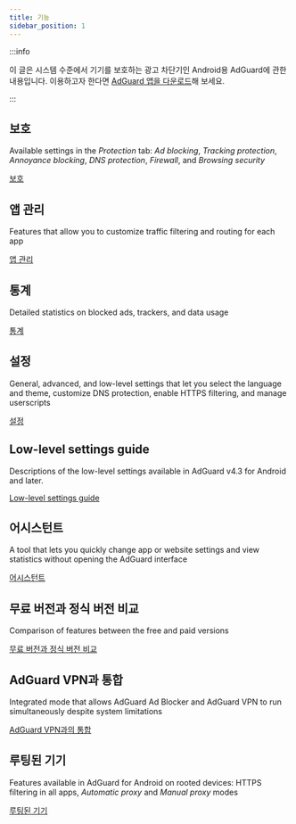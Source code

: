 ```yaml
---
title: 기능
sidebar_position: 1
---
```


:::info

이 글은 시스템 수준에서 기기를 보호하는 광고 차단기인 Android용 AdGuard에 관한 내용입니다. 이용하고자 한다면 [AdGuard 앱을 다운로드](https://agrd.io/download-kb-adblock)해 보세요.

:::

## 보호

Available settings in the _Protection_ tab: _Ad blocking_, _Tracking protection_, _Annoyance blocking_, _DNS protection_, _Firewall_, and _Browsing security_

[보호](/adguard-for-android/features/protection/protection.md)

## 앱 관리

Features that allow you to customize traffic filtering and routing for each app

[앱 관리](/adguard-for-android/features/app-management.md)

## 통계

Detailed statistics on blocked ads, trackers, and data usage

[통계](/adguard-for-android/features/statistics.md)

## 설정

General, advanced, and low-level settings that let you select the language and theme, customize DNS protection, enable HTTPS filtering, and manage userscripts

[설정](/adguard-for-android/features/settings.md)

## Low-level settings guide

Descriptions of the low-level settings available in AdGuard v4.3 for Android and later.

[Low-level settings guide](/adguard-for-android/features/low-level-settings.md)

## 어시스턴트

A tool that lets you quickly change app or website settings and view statistics without opening the AdGuard interface

[어시스턴트](/adguard-for-android/features/assistant.md)

## 무료 버전과 정식 버전 비교

Comparison of features between the free and paid versions

[무료 버전과 정식 버전 비교](/adguard-for-android/features/free-vs-full.mdx)

## AdGuard VPN과 통합

Integrated mode that allows AdGuard Ad Blocker and AdGuard VPN to run simultaneously despite system limitations

[AdGuard VPN과의 통합](/adguard-for-android/features/integration-with-vpn.md)

## 루팅된 기기

Features available in AdGuard for Android on rooted devices: HTTPS filtering in all apps, _Automatic proxy_ and _Manual proxy_ modes

[루팅된 기기](/adguard-for-android/features/rooted.md)
